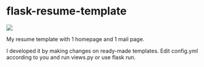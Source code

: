 # flask-resume-template

![](https://camo.githubusercontent.com/38f5db5524ba43e7262dfbca1f7d3631ba127fb1596785dfd707d5fc671821c9/687474703a2f2f466f7254686542616467652e636f6d2f696d616765732f6261646765732f6d6164652d776974682d707974686f6e2e737667) 

My resume template with 1 homepage and 1 mail page.

I developed it by making changes on ready-made templates.
Edit config.yml according to you and run views.py or use flask run.
